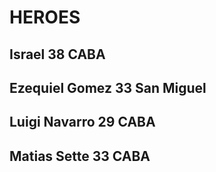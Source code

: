 # HEROES

## Israel 38 CABA

## Ezequiel Gomez 33 San Miguel

## Luigi Navarro 29 CABA

## Matias Sette 33 CABA